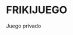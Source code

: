 # FRIKIJUEGO
Juego privado
<!DOCTYPE html>
<html>
  <head>
    <title>Personajes del juego de mesa</title>
    <style>
      .personaje {
  border: 1px solid #ccc;
  border-radius: 5px;
  padding: 10px;
  margin: 10px;
  display: inline-block;
  text-align: center;
}

.personaje img {
  width: 100px;
  height: 100px;
  border-radius: 50%;
}

.personaje h2 {
  margin-top: 10px;
  margin-bottom: 5px;
}

.personaje .stats {
  margin-top: 10px;
  display: flex;
  justify-content: space-around;
}

.personaje .stats div {
  display: flex;
  align-items: center;
}

.personaje .stats div label {
  margin-right: 5px;
}

.personaje input[type="number"] {
  width: 40px;
  text-align: center;
}

    </style>
  </head>
  <body>
<style>
      .personaje {
  border: 1px solid #ccc;
  border-radius: 5px;
  padding: 10px;
  margin: 10px;
  display: inline-block;
  text-align: center;
}

.personaje img {
  width: 100px;
  height: 100px;
  border-radius: 50%;
}

.personaje h2 {
  margin-top: 10px;
  margin-bottom: 5px;
}

.personaje .stats {
  margin-top: 10px;
  display: flex;
  justify-content: space-around;
}

.personaje .stats div {
  display: flex;
  align-items: center;
}

.personaje .stats div label {
  margin-right: 5px;
}

.personaje input[type="number"] {
  width: 40px;
  text-align: center;
}

    </style>
    <h1>Personajes</h1>

    <div class="personaje">
      <img src="imagen_personaje1.jpg" alt="Personaje 1">
      <h2>Personaje 1</h2>
      <div class="stats">
        <div>
          <label>Vida:</label>
          <input type="number" value="10" min="0" max="10">
        </div>
        <div>
          <label>Energía:</label>
          <input type="number" value="5" min="0" max="5">
        </div>
      </div>
    </div>

    <div class="personaje">
      <img src="imagen_personaje2.jpg" alt="Personaje 2">
      <h2>Personaje 2</h2>
      <div class="stats">
        <div>
          <label>Vida:</label>
          <input type="number" value="10" min="0" max="10">
        </div>
        <div>
          <label>Energía:</label>
          <input type="number" value="5" min="0" max="5">
        </div>
      </div>
    </div>

    <!-- Agrega más personajes aquí -->

    <script>
      // Obtiene todos los controles de entrada
const inputs = document.querySelectorAll('input[type="number"]');

// Agrega un controlador de eventos a cada control de entrada
inputs.forEach(input => {
  input.addEventListener('change', e => {
    // Obtiene el valor actual de la entrada y los valores máximo y mínimo permitidos
    const value = parseInt(e.target.value);
    const min = parseInt(e.target.min);
    const max = parseInt(e.target.max);

    // Verifica si el valor está dentro de los límites permitidos
    if (value < min) {
      e.target.value = min;
    } else if (value > max) {
      e.target.value = max;
    }

    // Obtiene los elementos relacionados con el control de entrada
    const stat = e.target.closest('.stats');
    const vida = stat.querySelector('input[name="vida"]');
    const energia = stat.querySelector('input[name="energia"]');
    const nombre = e.target.closest('.personaje').querySelector('h2');

    // Actualiza el estado del personaje
    const vidaValue = parseInt(vida.value);
    const energiaValue = parseInt(energia.value);

    if (vidaValue <= 0) {
      alert(`${nombre.textContent} ha perdido toda la vida`);
    }

    if (energiaValue <= 0) {
      alert(`${nombre.textContent} se ha quedado sin energía`);
    }
  });
});

    </script>
  </body>
</html>


